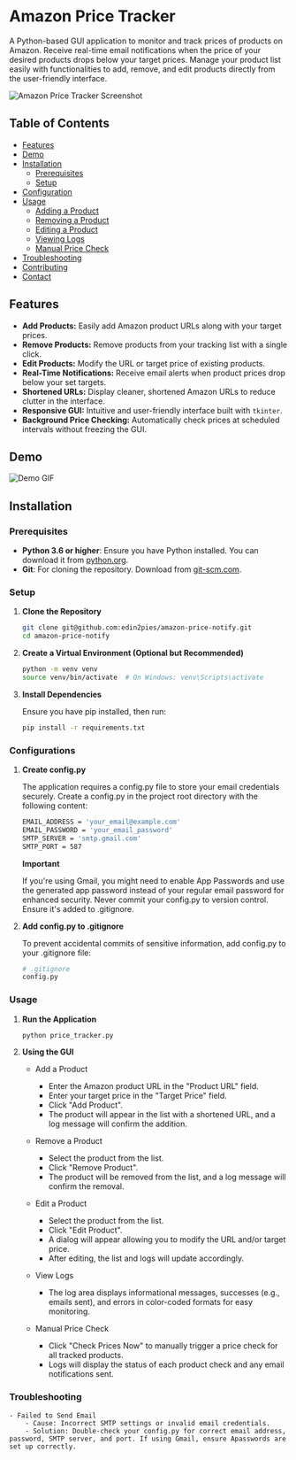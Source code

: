 # Amazon Price Tracker

A Python-based GUI application to monitor and track prices of products on Amazon. Receive real-time email notifications when the price of your desired products drops below your target prices. Manage your product list easily with functionalities to add, remove, and edit products directly from the user-friendly interface.

![Amazon Price Tracker Screenshot](screenshots/screenshot.png) <!-- Replace with your actual screenshot -->

## Table of Contents

- [Features](#features)
- [Demo](#demo)
- [Installation](#installation)
  - [Prerequisites](#prerequisites)
  - [Setup](#setup)
- [Configuration](#configuration)
- [Usage](#usage)
  - [Adding a Product](#adding-a-product)
  - [Removing a Product](#removing-a-product)
  - [Editing a Product](#editing-a-product)
  - [Viewing Logs](#viewing-logs)
  - [Manual Price Check](#manual-price-check)
- [Troubleshooting](#troubleshooting)
- [Contributing](#contributing)
- [Contact](#contact)

## Features

- **Add Products:** Easily add Amazon product URLs along with your target prices.
- **Remove Products:** Remove products from your tracking list with a single click.
- **Edit Products:** Modify the URL or target price of existing products.
- **Real-Time Notifications:** Receive email alerts when product prices drop below your set targets.
- **Shortened URLs:** Display cleaner, shortened Amazon URLs to reduce clutter in the interface.
- **Responsive GUI:** Intuitive and user-friendly interface built with `tkinter`.
- **Background Price Checking:** Automatically check prices at scheduled intervals without freezing the GUI.

## Demo

![Demo GIF](screenshots/demo.gif)

## Installation

### Prerequisites

- **Python 3.6 or higher**: Ensure you have Python installed. You can download it from [python.org](https://www.python.org/downloads/).
- **Git**: For cloning the repository. Download from [git-scm.com](https://git-scm.com/downloads).

### Setup

1. **Clone the Repository**

   ```bash
   git clone git@github.com:edin2pies/amazon-price-notify.git
   cd amazon-price-notify
   ```

2. **Create a Virtual Environment (Optional but Recommended)**

    ```bash
    python -m venv venv
    source venv/bin/activate  # On Windows: venv\Scripts\activate
    ```

3. **Install Dependencies**

    Ensure you have pip installed, then run:
    ```bash
    pip install -r requirements.txt
    ```

### Configurations

1. **Create config.py**

    The application requires a config.py file to store your email credentials securely. Create a config.py in the project root directory with the following content:

    ```bash
    EMAIL_ADDRESS = 'your_email@example.com'
    EMAIL_PASSWORD = 'your_email_password'
    SMTP_SERVER = 'smtp.gmail.com'
    SMTP_PORT = 587
    ```

    **Important**

    If you're using Gmail, you might need to enable App Passwords and use the generated app password instead of your regular email password for enhanced security.
    Never commit your config.py to version control. Ensure it's added to .gitignore.

2. **Add config.py to .gitignore**

    To prevent accidental commits of sensitive information, add config.py to your .gitignore file:
    ```bash
    # .gitignore
    config.py
    ```

### Usage

1. **Run the Application**

    ```bash
    python price_tracker.py
    ```

2. **Using the GUI**
    
    - Add a Product
        - Enter the Amazon product URL in the "Product URL" field.
        - Enter your target price in the "Target Price" field.
        - Click "Add Product".
        - The product will appear in the list with a shortened URL, and a log message will confirm the addition.
    
    - Remove a Product
        - Select the product from the list.
        - Click "Remove Product".
        - The product will be removed from the list, and a log message will confirm the removal.

    - Edit a Product
        - Select the product from the list.
        - Click "Edit Product".
        - A dialog will appear allowing you to modify the URL and/or target price.
        - After editing, the list and logs will update accordingly.

    - View Logs
        - The log area displays informational messages, successes (e.g., emails sent), and errors in color-coded formats for easy monitoring.

    - Manual Price Check
        - Click "Check Prices Now" to manually trigger a price check for all tracked products.
        - Logs will display the status of each product check and any email notifications sent.

### Troubleshooting
    - Failed to Send Email
        - Cause: Incorrect SMTP settings or invalid email credentials.
        - Solution: Double-check your config.py for correct email address, password, SMTP server, and port. If using Gmail, ensure Apasswords are set up correctly.